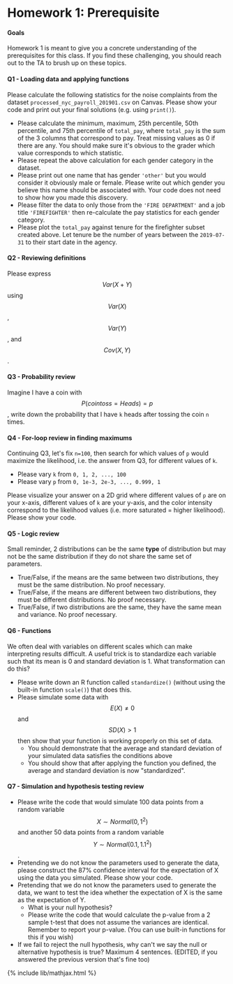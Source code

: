 # Homework 1: Prerequisite

#### Goals
Homework 1 is meant to give you a concrete understanding of the prerequisites for this class. If you find these challenging, you should reach out to the TA to brush up on these topics.

#### Q1 - Loading data and applying functions
Please calculate the following statistics for the noise complaints from the dataset `processed_nyc_payroll_201901.csv` on Canvas. Please show your code and print out your final solutions (e.g. using `print()`).
- Please calculate the minimum, maximum, 25th percentile, 50th percentile, and 75th percentile of `total_pay`, where `total_pay` is the sum of the 3 columns that correspond to pay. Treat missing values as 0 if there are any. You should make sure it's obvious to the grader which value corresponds to which statistic.
- Please repeat the above calculation for each gender category in the dataset.
- Please print out one name that has gender `'other'` but you would consider it obviously male or female. Please write out which gender you believe this name should be associated with. Your code does not need to show how you made this discovery.
- Please filter the data to only those from the `'FIRE DEPARTMENT'` and a job title `'FIREFIGHTER'` then re-calculate the pay statistics for each gender category.
- Please plot the `total_pay` against tenure for the firefighter subset created above. Let tenure be the number of years between the `2019-07-31` to their start date in the agency.

#### Q2 - Reviewing definitions
Please express $$Var(X + Y)$$ using $$Var(X)$$, $$Var(Y)$$, and $$Cov(X, Y)$$.

#### Q3 - Probability review
Imagine I have a coin with $$P(coin toss = Heads) = p$$, write down the probability that I have `k` heads after tossing the coin `n` times.

#### Q4 - For-loop review in finding maximums
Continuing Q3, let's fix `n=100`, then search for which values of `p` would maximize the likelihood, i.e. the answer from Q3, for different values of `k`.
- Please vary `k` from `0, 1, 2, ..., 100`
- Please vary `p` from `0, 1e-3, 2e-3, ..., 0.999, 1`

Please visualize your answer on a 2D grid where different values of `p` are on your x-axis, different values of `k` are your y-axis, and the color intensity correspond to the likelihood values (i.e. more saturated = higher likelihood). Please show your code.


#### Q5 - Logic review
Small reminder, 2 distributions can be the same **type** of distribution but may not be the same distribution if they do not share the same set of parameters. 
- True/False, if the means are the same between two distributions, they must be the same distribution. No proof necessary.
- True/False, if the means are different between two distributions, they must be different distributions. No proof necessary.
- True/False, if two distributions are the same, they have the same mean and variance. No proof necessary.

#### Q6 - Functions
We often deal with variables on different scales which can make interpreting results difficult. A useful trick is to standardize each variable such that its mean is 0 and standard deviation is 1. What transformation can do this?
- Please write down an R function called `standardize()` (without using the built-in function `scale()`) that does this.
- Please simulate some data with $$E(X) \neq 0$$ and $$SD(X) > 1$$ then show that your function is working properly on this set of data.
  - You should demonstrate that the average and standard deviation of your simulated data satisfies the conditions above
  - You should show that after applying the function you defined, the average and standard deviation is now "standardized".


#### Q7 - Simulation and hypothesis testing review
- Please write the code that would simulate 100 data points from a random variable $$X\sim Normal(0, 1^2)$$ and another 50 data points from a random variable $$Y\sim Normal(0.1, 1.1^2)$$.
- Pretending we do not know the parameters used to generate the data, please construct the 87% confidence interval for the expectation of X using the data you simulated. Please show your code.
- Pretending that we do not know the parameters used to generate the data, we want to test the idea whether the expectation of X is the same as the expectation of Y.
  - What is your null hypothesis?
  - Please write the code that would calculate the p-value from a 2 sample t-test that does not assume the variances are identical. Remember to report your p-value. (You can use built-in functions for this if you wish)
- If we fail to reject the null hypothesis, why can't we say the null or alternative hypothesis is true? Maximum 4 sentences. (EDITED, if you answered the previous version that's fine too)


{% include lib/mathjax.html %}
